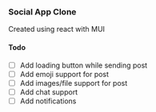 ### Social App Clone

Created using react with MUI

#### Todo

- [ ] Add loading button while sending post
- [ ] Add emoji support for post
- [ ] Add images/file support for post
- [ ] Add chat support
- [ ] Add notifications
